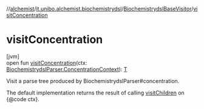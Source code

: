//[alchemist](../../../index.md)/[it.unibo.alchemist.biochemistrydsl](../index.md)/[BiochemistrydslBaseVisitor](index.md)/[visitConcentration](visit-concentration.md)

# visitConcentration

[jvm]\
open fun [visitConcentration](visit-concentration.md)(ctx: [BiochemistrydslParser.ConcentrationContext](../-biochemistrydsl-parser/-concentration-context/index.md)): [T](../../it.unibo.alchemist.model.implementations.conditions/-generic-molecule-present/index.md)

Visit a parse tree produced by BiochemistrydslParser#concentration. 

The default implementation returns the result of calling [visitChildren](index.md#668592954%2FFunctions%2F-267951372) on {@code ctx}.
